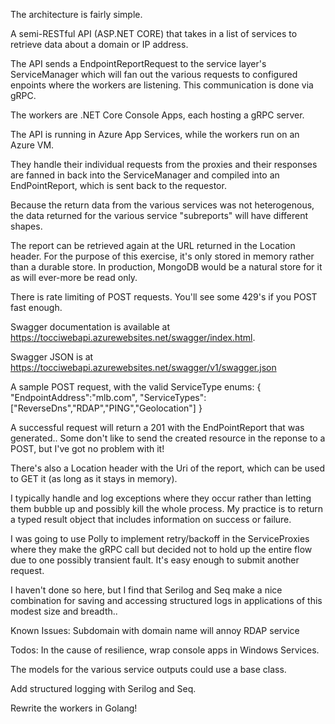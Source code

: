 
The architecture is fairly simple.

A semi-RESTful API (ASP.NET CORE) that takes in a list of services to retrieve data about a domain or IP address.

The API sends a EndpointReportRequest to the service layer's ServiceManager which will fan out the various requests to configured enpoints where the workers are listening.  This communication is done via gRPC.

The workers are .NET Core Console Apps, each hosting a gRPC server.

The API is running in Azure App Services, while the workers run on an Azure VM.

They handle their individual requests from the proxies and their responses are fanned in back into the ServiceManager and compiled into an EndPointReport, which is sent back to the requestor.

Because the return data from the various services was not heterogenous, the data returned for the various service "subreports" will have different shapes.

The report can be retrieved again at the URL returned in the Location header.  For the purpose of this exercise, it's only stored in memory rather than a durable store.  In production, MongoDB would be a natural store for it as will ever-more be read only.

There is rate limiting of POST requests.  You'll see some 429's if you POST fast enough.

Swagger documentation is available at https://tocciwebapi.azurewebsites.net/swagger/index.html.

Swagger JSON is at https://tocciwebapi.azurewebsites.net/swagger/v1/swagger.json

A sample POST request, with the valid ServiceType enums:
{
"EndpointAddress":"mlb.com",
"ServiceTypes":["ReverseDns","RDAP","PING","Geolocation"]
}

A successful request will return a 201 with the EndPointReport that was generated..  Some don't like to send the created resource in the reponse to a POST, but I've got no problem with it!

There's also a Location header with the Uri of the report, which can be used to GET it (as long as it stays in memory).

I typically handle and log exceptions where they occur rather than letting them bubble up and possibly kill the whole process.
My practice is to return a typed result object that includes information on success or failure.

I was going to use Polly to implement retry/backoff in the ServiceProxies where they make the gRPC call but decided not to hold up the entire flow due to one possibly transient fault.  It's easy enough to submit another request.

I haven't done so here, but I find that Serilog and Seq make a nice combination for saving and accessing structured logs in applications of this modest size and breadth..



Known Issues:
Subdomain with domain name will annoy RDAP service

Todos:
In the cause of resilience, wrap console apps in Windows Services.

The models for the various service outputs could use a base class.

Add structured logging with Serilog and Seq.

Rewrite the workers in Golang!







